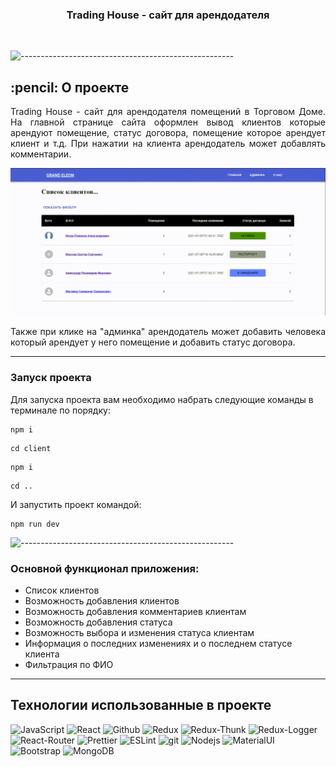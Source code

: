 <h3 align="center">Trading House - сайт для арендодателя</h3>  

</br>

![-----------------------------------------------------](https://raw.githubusercontent.com/andreasbm/readme/master/assets/lines/rainbow.png)

<!-- О проекте -->
<h2 id="about-the-project"> :pencil: О проекте</h2>

<p align="justify">
Trading House - сайт для арендодателя помещений в Торговом Доме.
На главной странице сайта оформлен вывод клиентов которые арендуют помещение, статус договора, помещение которое арендует клиент и т.д. При нажатии на клиента арендодатель может добавлять комментарии.
<p>

![gif](img.gif)


<p align="justify">
Также при клике на "админка" арендодатель может добавить человека который арендует у него помещение и добавить статус договора.
<p>

____
### Запуск проекта
Для запуска проекта вам необходимо набрать следующие команды в терминале по порядку:
```
npm i 
``` 
```
cd client
```

```
npm i
```
```
cd ..
```
И запустить проект командой:
```
npm run dev
```
![-----------------------------------------------------](https://raw.githubusercontent.com/andreasbm/readme/master/assets/lines/rainbow.png)

### Основной функционал приложения:
- Список клиентов
- Возможность добавления клиентов
- Возможность добавления комментариев клиентам
- Возможность добавления статуса
- Возможность выбора и изменения статуса клиентам
- Информация о последних изменениях и о последнем статусе клиента
- Фильтрация по ФИО
___

## Технологии использованные в проекте

<p>
  <img alt="JavaScript" src="https://img.shields.io/badge/-JavaScript-yellow?style=for-the-badge&logo=JavaScript&logoColor=white" />
  <img alt="React" src="https://img.shields.io/badge/-React-45b8d8?style=for-the-badge&logo=react&logoColor=white" />
  <img alt="Github" src="https://img.shields.io/badge/-Github-black?style=for-the-badge&logo=github&logoColor=white" />
  <img alt="Redux" src="https://img.shields.io/badge/-Redux-430098?style=for-the-badge&logo=redux&logoColor=white" />
  <img alt="Redux-Thunk" src="https://img.shields.io/badge/-Redux_Thunk-white?style=for-the-badge&logo=Redux&logoColor=430098" />
  <img alt="Redux-Logger" src="https://img.shields.io/badge/-Redux_Logger-430098?style=for-the-badge&logo=Redux&logoColor=white" />
  <img alt="React-Router" src="https://img.shields.io/badge/-React_Router-black?style=for-the-badge&logo=react-router&logoColor=orange" />
  <img alt="Prettier" src="https://img.shields.io/badge/-Prettier-grey?style=for-the-badge&logo=Prettier&logoColor=orange" />
  <img alt="ESLint" src="https://img.shields.io/badge/-ESLint-orange?style=for-the-badge&logo=ESLint&logoColor=white" />
  <img alt="git" src="https://img.shields.io/badge/-Git-F05032?style=for-the-badge&logo=git&logoColor=white" />
  <img alt="Nodejs" src="https://img.shields.io/badge/-Nodejs-43853d?style=for-the-badge&logo=Node.js&logoColor=white" />
  <img alt="MaterialUI" src="https://img.shields.io/badge/-MaterialUI-5a95ff?style=for-the-badge&logo=MaterialUI&logoColor=white" />
  <img alt="Bootstrap" src="https://img.shields.io/badge/-Bootstrap-430098?style=for-the-badge&logo=bootstrap&logoColor=white" />
  <img alt="MongoDB" src="https://img.shields.io/badge/-MongoDB-43853d?style=for-the-badge&logo=MongoDB&logoColor=white" />
</p>

